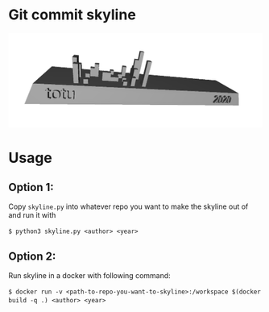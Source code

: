 # Git commit skyline

![example skyline](skyline_example.png "example skyline")

# Usage

## Option 1:

Copy `skyline.py` into whatever repo you want to make the skyline out of and run it with

`$ python3 skyline.py <author> <year>`

## Option 2:

Run skyline in a docker with following command:

`$ docker run -v <path-to-repo-you-want-to-skyline>:/workspace $(docker build -q .) <author> <year>`
